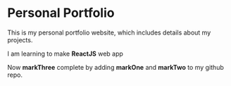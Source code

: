 # Personal Portfolio

This is my personal portfolio website, which includes details about my projects.

I am learning to make **ReactJS** web app

Now **markThree** complete by adding **markOne** and **markTwo** to my github repo.
 
